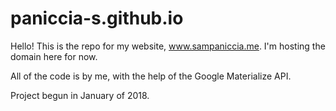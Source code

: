 # paniccia-s.github.io

Hello! This is the repo for my website, www.sampaniccia.me. I'm hosting the domain here for now. 

All of the code is by me, with the help of the Google Materialize API. 

Project begun in January of 2018. 
